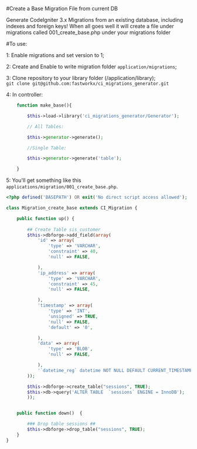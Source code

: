 #Create a Base Migration File from current DB

Generate CodeIgniter 3.x Migrations from an existing database, including indexes and foreign keys!
When all goes well it will create a file under migrations called 001_create_base.php under your migrations folder


#To use:

1: Enable migrations and set version to 1;

2: Create and Enable to write migration folder ``application/migrations``;

3: Clone repository to your library folder (/application/library);   
``git clone git@github.com:fastworkx/ci_migrations_generator.git``

4: In controller:

```php
    function make_base(){

        $this->load->library('ci_migrations_generator/Generator');

        // All Tables:

        $this->generator->generate();

        //Single Table:

        $this->generator->generate('table');

    }
```   

5: You'll get something like this ``applications/migration/001_create_base.php``.

```php
<?php defined('BASEPATH') OR exit('No direct script access allowed');

class Migration_create_base extends CI_Migration {

	public function up() {
        
        ## Create Table sis_customer
		$this->dbforge->add_field(array(
			'id' => array(
				'type' => 'VARCHAR',
				'constraint' => 40,
				'null' => FALSE,

			),
			'ip_address' => array(
				'type' => 'VARCHAR',
				'constraint' => 45,
				'null' => FALSE,

			),
			'timestamp' => array(
				'type' => 'INT',
				'unsigned' => TRUE,
				'null' => FALSE,
				'default' => '0',

			),
			'data' => array(
				'type' => 'BLOB',
				'null' => FALSE,

			),
			'`datetime_reg` datetime NOT NULL DEFAULT CURRENT_TIMESTAMP ',
		));

		$this->dbforge->create_table("sessions", TRUE);
		$this->db->query('ALTER TABLE  `sessions` ENGINE = InnoDB');
		));


	public function down()	{

        ### Drop table sessions ##
		$this->dbforge->drop_table("sessions", TRUE);
	}
}
```

